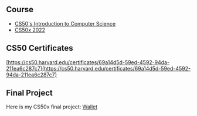 ## Course

- [CS50's Introduction to Computer Science](https://www.edx.org/course/introduction-computer-science-harvardx-cs50x)
- [CS50x 2022](https://cs50.harvard.edu/x/2022/weeks/)

## CS50 Certificates

[https://cs50.harvard.edu/certificates/69a14d5d-59ed-4592-94da-211ea6c287c7](https://cs50.harvard.edu/certificates/69a14d5d-59ed-4592-94da-211ea6c287c7)

## Final Project

Here is my CS50x final project: [Wallet](https://github.com/hasferrr/wallet/)
